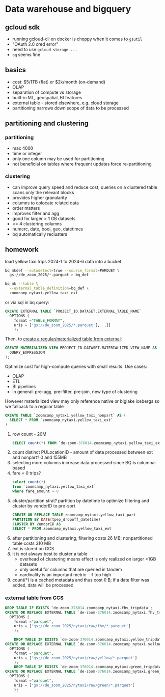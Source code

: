 # Data warehouse and bigquery

## gcloud sdk

- running gcloud-cli on docker is choppy when it comes to `gsutil`
- "OAuth 2.0 cred error"
- need to use `gcloud storage ...`
- `bq` seems fine

## basics

- cost: $5/1TB (flat) or $2k/month (on-demand)
- OLAP
- separation of compute vs storage
- built-in ML, geospatial, BI features
- external table - stored elsewhere, e.g. cloud storage
- partitioning narrows down scope of data to be processed

## partitioning and clustering

### partitioning

- max 4000
- time or integer
- only one column may be used for partitioning
- not beneficial on tables where frequent updates force re-partitioning

### clustering

- can improve query speed and reduce cost; queries on a clustered table scans only the relevant blocks 
- provides higher granularity
- columns to colocate related data
- order matters
- improves filter and agg
- good for larger > 1 GB datasets
- <= 4 clustering columns
- numerc, date, bool, geo, datetimes
- bq automatically reclusters

## homework

load yellow taxi trips 2024-1 to 2024-6 data into a bucket

```sh
bq mkdef --autodetect=true --source_format=PARQUET \
  gs://de_zoom_2025/*.parquet > bq_def

bq mk --table \
  --external_table_definition=bq_def \
  zoomcamp_nytaxi.yellow_taxi_ext 
```
or via sql in bq query:

```sql
CREATE EXTERNAL TABLE `PROJECT_ID.DATASET.EXTERNAL_TABLE_NAME`
  OPTIONS (
    format ="TABLE_FORMAT",
    uris = ['gs://de_zoom_2025/*.parquet'[,...]]
    );
```

Then, to [create a regular/materialized table from external](https://cloud.google.com/bigquery/docs/tables#create_a_table_that_references_an_external_data_source):

```sql
CREATE MATERIALIZED VIEW PROJECT_ID.DATASET.MATERIALIZED_VIEW_NAME AS (
  QUERY_EXPRESSION
);
```

Optimize cost for high-compute queries with small results. Use cases:

- OLAP
- ETL
- BI pipelines
- in general: pre-agg, pre-filter, pre-join, new type of clustering

However materialized view may only reference native or biglake icebergs so we fallback to a regular table

```sql
CREATE TABLE `zoomcamp_nytaxi.yellow_taxi_nonpart` AS (
  SELECT * FROM `zoomcamp_nytaxi.yellow_taxi_ext`
)
```

1. row count - 20M
    ```Sql
    SELECT count(*) FROM `de-zoom-376014.zoomcamp_nytaxi.yellow_taxi_ext`
    ```
1. count distinct PULocationID - amount of data processed between ext and nonpart? 0 and 155MB
1. selecting more columns increase data processed since BQ is columnar based
1. fare = 0 trips?
    ```sql
    select count(*)
    from `zoomcamp_nytaxi.yellow_taxi_ext`
    where fare_amount = 0
    ```
1. cluster/partition strat? partition by datetime to optimize filtering and cluster by vendorID to pre-sort
    ```sql
    CREATE OR REPLACE TABLE zoomcamp_nytaxi.yellow_taxi_part
    PARTITION BY DATE(tpep_dropoff_datetime) 
    CLUSTER BY VendorID AS 
    SELECT * FROM zoomcamp_nytaxi.yellow_taxi_ext
    ```
1. after partitioning and clustering, filtering costs 26 MB; nonpartitioned table costs 310 MB
1. ext is stored on GCS
1. it is not always best to cluster a table
    - overhead of clustering means effect is only realized on larger >1GB datasets
    - only useful for columns that are queried in tandem
    - cardinality is an important metric - if too high
1. count(*) is a cached metadata and thus cost 0 B; if a date filter was added, data will be processed


### external table from GCS

```SQL
DROP TABLE IF EXISTS `de-zoom-376014.zoomcamp_nytaxi.fhv_tripdata`;
CREATE OR REPLACE EXTERNAL TABLE `de-zoom-376014.zoomcamp_nytaxi.fhv_tripdata`
  OPTIONS (
    format ="parquet",
    uris = ['gs://de_zoom_2025/nytaxi/raw/fhv/*.parquet']
    );

    DROP TABLE IF EXISTS `de-zoom-376014.zoomcamp_nytaxi.yellow_tripdata`;
CREATE OR REPLACE EXTERNAL TABLE `de-zoom-376014.zoomcamp_nytaxi.yellow_tripdata`
  OPTIONS (
    format ="parquet",
    uris = ['gs://de_zoom_2025/nytaxi/raw/yellow/*.parquet']
    );
    DROP TABLE IF EXISTS `de-zoom-376014.zoomcamp_nytaxi.green_tripdata`;
CREATE OR REPLACE EXTERNAL TABLE `de-zoom-376014.zoomcamp_nytaxi.green_tripdata`
  OPTIONS (
    format ="parquet",
    uris = ['gs://de_zoom_2025/nytaxi/raw/green/*.parquet']
    );